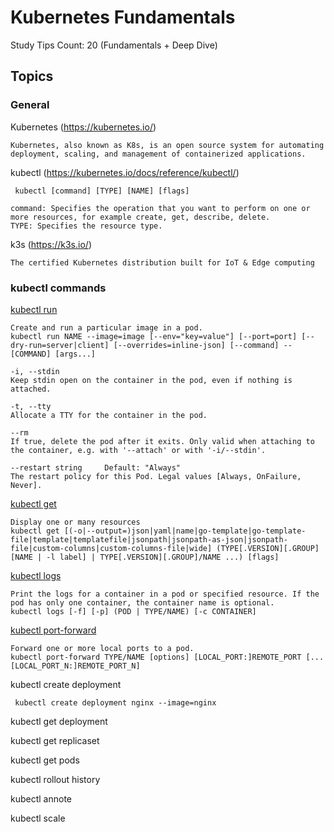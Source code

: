 # Kubernetes Fundamentals

Study Tips Count: 20 (Fundamentals + Deep Dive)

## Topics

### General

Kubernetes (https://kubernetes.io/)

```
Kubernetes, also known as K8s, is an open source system for automating deployment, scaling, and management of containerized applications.
```

kubectl (https://kubernetes.io/docs/reference/kubectl/)

```
 kubectl [command] [TYPE] [NAME] [flags]

command: Specifies the operation that you want to perform on one or more resources, for example create, get, describe, delete.
TYPE: Specifies the resource type. 
```

k3s (https://k3s.io/)

```
The certified Kubernetes distribution built for IoT & Edge computing
```

### kubectl commands

[kubectl run](https://kubernetes.io/docs/reference/kubectl/generated/kubectl_run/)

```
Create and run a particular image in a pod.
kubectl run NAME --image=image [--env="key=value"] [--port=port] [--dry-run=server|client] [--overrides=inline-json] [--command] -- [COMMAND] [args...]

-i, --stdin
Keep stdin open on the container in the pod, even if nothing is attached.

-t, --tty
Allocate a TTY for the container in the pod.

--rm
If true, delete the pod after it exits. Only valid when attaching to the container, e.g. with '--attach' or with '-i/--stdin'.

--restart string     Default: "Always"
The restart policy for this Pod. Legal values [Always, OnFailure, Never].
```

[kubectl get](https://kubernetes.io/docs/reference/kubectl/generated/kubectl_get/)

```
Display one or many resources
kubectl get [(-o|--output=)json|yaml|name|go-template|go-template-file|template|templatefile|jsonpath|jsonpath-as-json|jsonpath-file|custom-columns|custom-columns-file|wide] (TYPE[.VERSION][.GROUP] [NAME | -l label] | TYPE[.VERSION][.GROUP]/NAME ...) [flags]
```

[kubectl logs](https://kubernetes.io/docs/reference/kubectl/generated/kubectl_logs/)

```
Print the logs for a container in a pod or specified resource. If the pod has only one container, the container name is optional.
kubectl logs [-f] [-p] (POD | TYPE/NAME) [-c CONTAINER]
```

[kubectl port-forward](https://kubernetes.io/docs/reference/kubectl/generated/kubectl_port-forward/)

```
Forward one or more local ports to a pod.
kubectl port-forward TYPE/NAME [options] [LOCAL_PORT:]REMOTE_PORT [...[LOCAL_PORT_N:]REMOTE_PORT_N]
```

kubectl create deployment

```
 kubectl create deployment nginx --image=nginx
```

kubectl get deployment

kubectl get replicaset

kubectl get pods

kubectl rollout history

kubectl annote

kubectl scale
